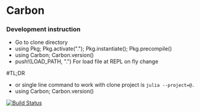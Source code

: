 # Carbon

### Development instruction
- Go to clone directory
- using Pkg; Pkg.activate("."); Pkg.instantiate(); Pkg.precompile()
- using Carbon; Carbon.version()
- push!(LOAD_PATH, ".") For load file at REPL on fly change

#TL;DR
- or single line command to work with clone project is `julia --project=@.`
- using Carbon; Carbon.version()

[![Build Status](https://github.com/vrkansagara/Carbon.jl/actions/workflows/CI.yml/badge.svg?branch=master)](https://github.com/vrkansagara/Carbon.jl/actions/workflows/CI.yml?query=branch%3Amaster)
